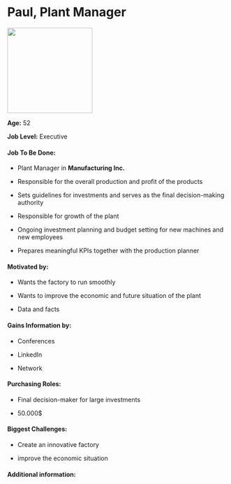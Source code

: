 # Paul, Plant Manager

<img title="" src="https://lh5.googleusercontent.com/jhv-mN9_QydGhvjcppogQ_13ntjWe-eh5OQ4MS5CG180eaxUHP3z44Uqega6TEboOWySEkaGAi_TsNdhyGZRQE-GOllIqponrX2H_HsxcHi7YPZet6dp4y9Kk8cTw1ukrzgDOo54T-SMCqODRECCiafsRQlX0rVeFhGugaD23GYfdMfkP6aCOttwXM376Q" alt="" width="195" data-align="left">

**Age:** 52

**Job Level:** Executive

#### Job To Be Done:

- Plant Manager in **Manufacturing Inc.**

- Responsible for the overall production and profit of the products

- Sets guidelines for investments and serves as the final decision-making authority

- Responsible for growth of the plant

- Ongoing investment planning and budget setting for new machines and new employees

- Prepares meaningful KPIs together with the production planner

#### Motivated by:

- Wants the factory to run smoothly

- Wants to improve the economic and future situation of the plant

- Data and facts

#### Gains Information by:

- Conferences

- LinkedIn

- Network

#### Purchasing Roles:

- Final decision-maker for large investments

- 50.000$

#### Biggest Challenges:

- Create an innovative factory

- improve the economic situation

#### Additional information:
